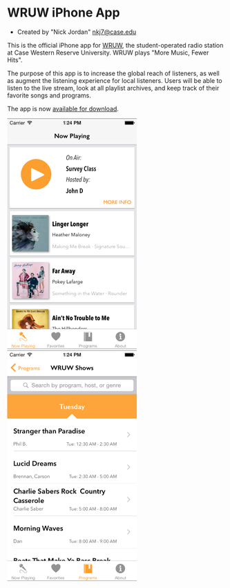 # WRUW iPhone App

* Created by "Nick Jordan" <nkj7@case.edu>

This is the official iPhone app for [WRUW](http://www.wruw.org), the student-operated radio station at Case Western Reserve University.  WRUW plays "More Music, Fewer Hits".

The purpose of this app is to increase the global reach of listeners, as well as augment the listening experience for local listeners.  Users will be able to listen to the live stream, look at all playlist archives, and keep track of their favorite songs and programs.  

The app is now [available for download](https://itunes.apple.com/vn/app/wruw-fm/id986025704?mt=8).

<img src="./iOS-4.7-in___portrait___screen1.png" alt="Startup Screen" width="300" />&nbsp;&nbsp;&nbsp;&nbsp;&nbsp;&nbsp;&nbsp;&nbsp;&nbsp;&nbsp;
<img src="./iOS-4.7-in___portrait___screen3.png" alt="Program List" width="300" />
